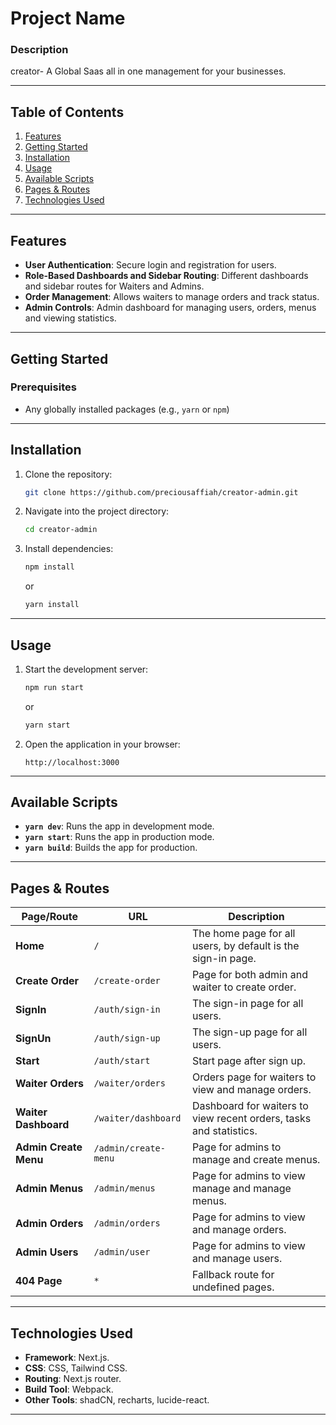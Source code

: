 # Project Name

### Description

creator- A Global Saas all in one management for your businesses.

---

## Table of Contents

1. [Features](#features)
2. [Getting Started](#getting-started)
3. [Installation](#installation)
4. [Usage](#usage)
5. [Available Scripts](#available-scripts)
6. [Pages & Routes](#pages--routes)
7. [Technologies Used](#technologies-used)

---

## Features

- **User Authentication**: Secure login and registration for users.
- **Role-Based Dashboards and Sidebar Routing**: Different dashboards and sidebar routes for Waiters and Admins.
- **Order Management**: Allows waiters to manage orders and track status.
- **Admin Controls**: Admin dashboard for managing users, orders, menus and viewing statistics.

---

## Getting Started

### Prerequisites

- Any globally installed packages (e.g., `yarn` or `npm`)

---

## Installation

1. Clone the repository:
    ```bash
    git clone https://github.com/preciousaffiah/creator-admin.git
    ```
2. Navigate into the project directory:
    ```bash
    cd creator-admin
    ```
3. Install dependencies:
    ```bash
    npm install
    ```
    or
    ```bash
    yarn install
    ```

---

## Usage

1. Start the development server:
    ```bash
    npm run start
    ```
    or
    ```bash
    yarn start
    ```
2. Open the application in your browser:
    ```
    http://localhost:3000
    ```

---

## Available Scripts

- **`yarn dev`**: Runs the app in development mode.
- **`yarn start`**: Runs the app in production mode.
- **`yarn build`**: Builds the app for production.

---

## Pages & Routes

| Page/Route            | URL                        | Description                                                             |
|-----------------------|----------------------------|-------------------------------------------------------------------------|
| **Home**              | `/`                        | The home page for all users, by default is the sign-in page.            |
| **Create Order**      | `/create-order`            | Page for both admin and waiter to create order.                         |
| **SignIn**            | `/auth/sign-in`            | The sign-in page for all users.                                         |
| **SignUn**            | `/auth/sign-up`            | The sign-up page for all users.                                         |
| **Start**             | `/auth/start`              | Start page after sign up.                                               |
| **Waiter Orders**     | `/waiter/orders`           | Orders page for waiters to view and manage orders.                      |
| **Waiter Dashboard**  | `/waiter/dashboard`        | Dashboard for waiters to view recent orders, tasks and statistics.      |
| **Admin Create Menu** | `/admin/create-menu`       | Page for admins to manage and create menus.                             |
| **Admin Menus**       | `/admin/menus`             | Page for admins to view manage and manage menus.                        |
| **Admin Orders**      | `/admin/orders`            | Page for admins to view and manage orders.                              |
| **Admin Users**       | `/admin/user`              | Page for admins to view and manage users.                               |
| **404 Page**          | `*`                        | Fallback route for undefined pages.                                     |

---

## Technologies Used

- **Framework**: Next.js.
- **CSS**: CSS, Tailwind CSS.
- **Routing**: Next.js router.
- **Build Tool**: Webpack.
- **Other Tools**: shadCN, recharts, lucide-react.

---
